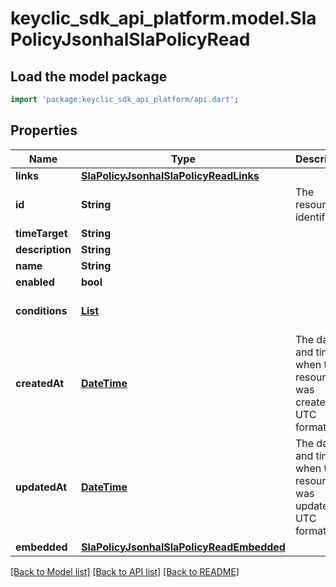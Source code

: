 # keyclic_sdk_api_platform.model.SlaPolicyJsonhalSlaPolicyRead

## Load the model package
```dart
import 'package:keyclic_sdk_api_platform/api.dart';
```

## Properties
Name | Type | Description | Notes
------------ | ------------- | ------------- | -------------
**links** | [**SlaPolicyJsonhalSlaPolicyReadLinks**](SlaPolicyJsonhalSlaPolicyReadLinks.md) |  | [optional] 
**id** | **String** | The resource identifier. | [optional] [readonly] 
**timeTarget** | **String** |  | 
**description** | **String** |  | [optional] 
**name** | **String** |  | 
**enabled** | **bool** |  | [optional] 
**conditions** | [**List<ConditionJsonhalSlaPolicyRead>**](ConditionJsonhalSlaPolicyRead.md) |  | [optional] [default to const []]
**createdAt** | [**DateTime**](DateTime.md) | The date and time when the resource was created, in UTC format. | [optional] [readonly] 
**updatedAt** | [**DateTime**](DateTime.md) | The date and time when the resource was updated, in UTC format. | [optional] [readonly] 
**embedded** | [**SlaPolicyJsonhalSlaPolicyReadEmbedded**](SlaPolicyJsonhalSlaPolicyReadEmbedded.md) |  | [optional] 

[[Back to Model list]](../README.md#documentation-for-models) [[Back to API list]](../README.md#documentation-for-api-endpoints) [[Back to README]](../README.md)


